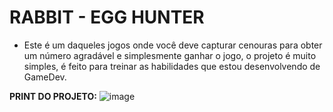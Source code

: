 # RABBIT - EGG HUNTER

- Este é um daqueles jogos onde você deve capturar cenouras para obter um número agradável e simplesmente ganhar o jogo,
o projeto é muito simples, é feito para treinar as habilidades que estou desenvolvendo de GameDev.

**PRINT DO PROJETO:**
![image](https://imgur.com/A3VtAxj.gif)
